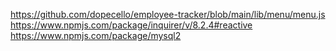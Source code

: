 https://github.com/dopecello/employee-tracker/blob/main/lib/menu/menu.js
https://www.npmjs.com/package/inquirer/v/8.2.4#reactive
https://www.npmjs.com/package/mysql2